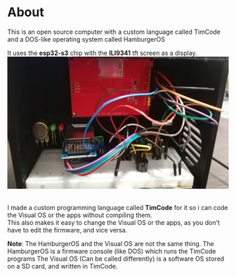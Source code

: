 <h1>About</h1>
This is an open source computer with a custom language called TimCode and a DOS-like operating system called HamburgerOS<br>

It uses the <b>esp32-s3</b> chip with the <b>ILI9341</b> tft screen as a display.<br>
<img src="/computer.jpg" height="300px"><br><br>

I made a custom programming language called <b>TimCode</b> for it so i can code the Visual OS or the apps without compiling them.<br>
This also makes it easy to change the Visual OS or the apps, as you don't have to edit the firmware, and vice versa.

<b>Note</b>: The HamburgerOS and the Visual OS are not the same thing. 
The HamburgerOS is a firmware console (like DOS) which runs the TimCode programs
The Visual OS (Can be called differently) is a software OS stored on a SD card, and written in TimCode.<br>
